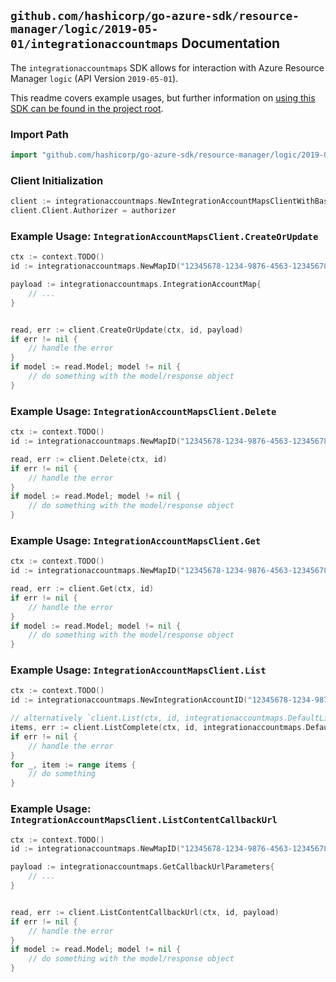 
## `github.com/hashicorp/go-azure-sdk/resource-manager/logic/2019-05-01/integrationaccountmaps` Documentation

The `integrationaccountmaps` SDK allows for interaction with Azure Resource Manager `logic` (API Version `2019-05-01`).

This readme covers example usages, but further information on [using this SDK can be found in the project root](https://github.com/hashicorp/go-azure-sdk/tree/main/docs).

### Import Path

```go
import "github.com/hashicorp/go-azure-sdk/resource-manager/logic/2019-05-01/integrationaccountmaps"
```


### Client Initialization

```go
client := integrationaccountmaps.NewIntegrationAccountMapsClientWithBaseURI("https://management.azure.com")
client.Client.Authorizer = authorizer
```


### Example Usage: `IntegrationAccountMapsClient.CreateOrUpdate`

```go
ctx := context.TODO()
id := integrationaccountmaps.NewMapID("12345678-1234-9876-4563-123456789012", "example-resource-group", "integrationAccountValue", "mapValue")

payload := integrationaccountmaps.IntegrationAccountMap{
	// ...
}


read, err := client.CreateOrUpdate(ctx, id, payload)
if err != nil {
	// handle the error
}
if model := read.Model; model != nil {
	// do something with the model/response object
}
```


### Example Usage: `IntegrationAccountMapsClient.Delete`

```go
ctx := context.TODO()
id := integrationaccountmaps.NewMapID("12345678-1234-9876-4563-123456789012", "example-resource-group", "integrationAccountValue", "mapValue")

read, err := client.Delete(ctx, id)
if err != nil {
	// handle the error
}
if model := read.Model; model != nil {
	// do something with the model/response object
}
```


### Example Usage: `IntegrationAccountMapsClient.Get`

```go
ctx := context.TODO()
id := integrationaccountmaps.NewMapID("12345678-1234-9876-4563-123456789012", "example-resource-group", "integrationAccountValue", "mapValue")

read, err := client.Get(ctx, id)
if err != nil {
	// handle the error
}
if model := read.Model; model != nil {
	// do something with the model/response object
}
```


### Example Usage: `IntegrationAccountMapsClient.List`

```go
ctx := context.TODO()
id := integrationaccountmaps.NewIntegrationAccountID("12345678-1234-9876-4563-123456789012", "example-resource-group", "integrationAccountValue")

// alternatively `client.List(ctx, id, integrationaccountmaps.DefaultListOperationOptions())` can be used to do batched pagination
items, err := client.ListComplete(ctx, id, integrationaccountmaps.DefaultListOperationOptions())
if err != nil {
	// handle the error
}
for _, item := range items {
	// do something
}
```


### Example Usage: `IntegrationAccountMapsClient.ListContentCallbackUrl`

```go
ctx := context.TODO()
id := integrationaccountmaps.NewMapID("12345678-1234-9876-4563-123456789012", "example-resource-group", "integrationAccountValue", "mapValue")

payload := integrationaccountmaps.GetCallbackUrlParameters{
	// ...
}


read, err := client.ListContentCallbackUrl(ctx, id, payload)
if err != nil {
	// handle the error
}
if model := read.Model; model != nil {
	// do something with the model/response object
}
```
